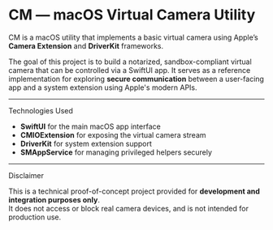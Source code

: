# CM — macOS Virtual Camera Utility

CM is a macOS utility that implements a basic virtual camera using Apple’s **Camera Extension** and **DriverKit** frameworks.

The goal of this project is to build a notarized, sandbox-compliant virtual camera that can be controlled via a SwiftUI app. It serves as a reference implementation for exploring **secure communication** between a user-facing app and a system extension using Apple's modern APIs.

---

Technologies Used

- **SwiftUI** for the main macOS app interface
- **CMIOExtension** for exposing the virtual camera stream
- **DriverKit** for system extension support
- **SMAppService** for managing privileged helpers securely

---

Disclaimer

This is a technical proof-of-concept project provided for **development and integration purposes only**.  
It does not access or block real camera devices, and is not intended for production use.
